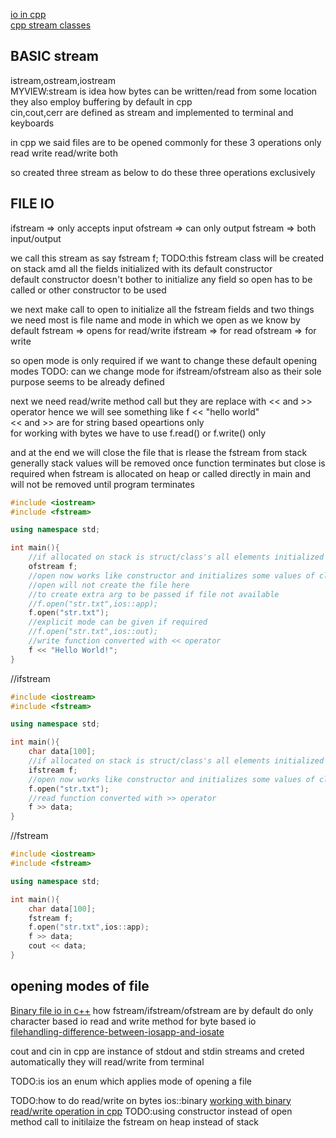 [io in cpp](http://www.cplusplus.com/doc/tutorial/files/)  
[cpp stream classes](https://www.tutorialspoint.com/cplusplus/cpp_files_streams.htm)

## BASIC stream
istream,ostream,iostream  
MYVIEW:stream is idea how bytes can be written/read from some location they also employ buffering by default in cpp  
cin,cout,cerr are defined as stream and implemented to terminal and keyboards

in cpp we said files are to be opened commonly for these 3 operations only
read
write
read/write both

so created three stream as below to do these three operations exclusively

## FILE IO

ifstream => only accepts input
ofstream => can only output
fstream => both input/output

we call this stream as
say
fstream f;
TODO:this fstream class will be created on stack amd all the fields initialized with its default constructor  
default constructor doesn't bother to initialize any field so open has to be called or other constructor to be used

we next make call to open to initialize all the fstream fields and two things we need most
is file name and mode in which we open
as we know by default
fstream => opens for read/write
ifstream => for read
ofstream => for write

so open mode is only required if we want to change these default opening modes
TODO: can we change mode for ifstream/ofstream also as their sole purpose seems to be already defined

next we need read/write method call but they are replace with << and >> operator hence we will see
something like
f << "hello world"  
<< and >> are for string based opeartions only  
for working with bytes we have to use f.read() or f.write() only

and at the end we will close the file that is rlease the fstream from stack
generally stack values will be removed once function terminates but close is required when
fstream is allocated on heap or called directly in main and will not be removed until program terminates

```cpp
#include <iostream>
#include <fstream>

using namespace std;

int main(){
    //if allocated on stack is struct/class's all elements initialized to its zero values
    ofstream f;
    //open now works like constructor and initializes some values of class
    //open will not create the file here
    //to create extra arg to be passed if file not available 
    //f.open("str.txt",ios::app);
    f.open("str.txt");
    //explicit mode can be given if required
    //f.open("str.txt",ios::out);
    //write function converted with << operator 
    f << "Hello World!";
}
```
//ifstream
```cpp
#include <iostream>
#include <fstream>

using namespace std;

int main(){
    char data[100];
    //if allocated on stack is struct/class's all elements initialized to its zero values
    ifstream f;
    //open now works like constructor and initializes some values of class
    f.open("str.txt");
    //read function converted with >> operator 
    f >> data;
}
```

//fstream
```cpp
#include <iostream>
#include <fstream>

using namespace std;

int main(){
    char data[100];
    fstream f;
    f.open("str.txt",ios::app);
    f >> data;
    cout << data;
}
```
## opening modes of file

[Binary file io in c++](https://courses.cs.vt.edu/~cs2604/fall00/binio.html)
how fstream/ifstream/ofstream are by default do only character based io
read and write method for byte based io  
[filehandling-difference-between-iosapp-and-iosate](https://stackoverflow.com/questions/10359702/c-filehandling-difference-between-iosapp-and-iosate)


cout and cin in cpp are instance of stdout and stdin streams and creted automatically
they will read/write from terminal

TODO:is ios an enum which applies mode of opening a file

TODO:how to do read/write on bytes 
ios::binary
[working with binary read/write operation in cpp](http://courses.cs.vt.edu/~cs2604/fall00/binio.html)
TODO:using constructor instead of open method call to initilaize the fstream on heap instead of stack